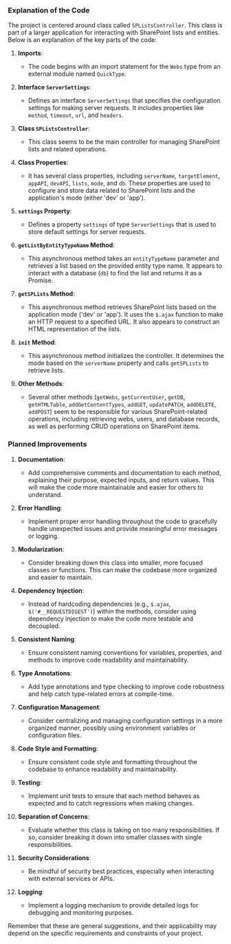 ### Explanation of the Code

The project is centered around class called `SPListsController`. This class is part of a larger application for interacting with SharePoint lists and entities. Below is an explanation of the key parts of the code:

1. **Imports**:
   - The code begins with an import statement for the `Webs` type from an external module named `QuickType`.

2. **Interface `ServerSettings`**:
   - Defines an interface `ServerSettings` that specifies the configuration settings for making server requests. It includes properties like `method`, `timeout`, `url`, and `headers`.

3. **Class `SPListsController`**:
   - This class seems to be the main controller for managing SharePoint lists and related operations.

4. **Class Properties**:
   - It has several class properties, including `serverName`, `targetElement`, `appAPI`, `devAPI`, `lists`, `mode`, and `db`. These properties are used to configure and store data related to SharePoint lists and the application's mode (either 'dev' or 'app').

5. **`settings` Property**:
   - Defines a property `settings` of type `ServerSettings` that is used to store default settings for server requests.

6. **`getListByEntityTypeName` Method**:
   - This asynchronous method takes an `entityTypeName` parameter and retrieves a list based on the provided entity type name. It appears to interact with a database (`db`) to find the list and returns it as a Promise.

7. **`getSPLists` Method**:
   - This asynchronous method retrieves SharePoint lists based on the application mode ('dev' or 'app'). It uses the `$.ajax` function to make an HTTP request to a specified URL. It also appears to construct an HTML representation of the lists.

8. **`init` Method**:
   - This asynchronous method initializes the controller. It determines the mode based on the `serverName` property and calls `getSPLists` to retrieve lists.

9. **Other Methods**:
   - Several other methods (`getWebs`, `getCurrentUser`, `getDB`, `getHTMLTable`, `addGetContentTypes`, `addGET`, `updatePATCH`, `addDELETE`, `addPOST`) seem to be responsible for various SharePoint-related operations, including retrieving webs, users, and database records, as well as performing CRUD operations on SharePoint items.

### Planned Improvements

1. **Documentation**:
   - Add comprehensive comments and documentation to each method, explaining their purpose, expected inputs, and return values. This will make the code more maintainable and easier for others to understand.

2. **Error Handling**:
   - Implement proper error handling throughout the code to gracefully handle unexpected issues and provide meaningful error messages or logging.

3. **Modularization**:
   - Consider breaking down this class into smaller, more focused classes or functions. This can make the codebase more organized and easier to maintain.

4. **Dependency Injection**:
   - Instead of hardcoding dependencies (e.g., `$.ajax`, `$('#__REQUESTDIGEST')`) within the methods, consider using dependency injection to make the code more testable and decoupled.

5. **Consistent Naming**:
   - Ensure consistent naming conventions for variables, properties, and methods to improve code readability and maintainability.

6. **Type Annotations**:
   - Add type annotations and type checking to improve code robustness and help catch type-related errors at compile-time.

7. **Configuration Management**:
   - Consider centralizing and managing configuration settings in a more organized manner, possibly using environment variables or configuration files.

8. **Code Style and Formatting**:
   - Ensure consistent code style and formatting throughout the codebase to enhance readability and maintainability.

9. **Testing**:
   - Implement unit tests to ensure that each method behaves as expected and to catch regressions when making changes.

10. **Separation of Concerns**:
    - Evaluate whether this class is taking on too many responsibilities. If so, consider breaking it down into smaller classes with single responsibilities.

11. **Security Considerations**:
    - Be mindful of security best practices, especially when interacting with external services or APIs.

12. **Logging**:
    - Implement a logging mechanism to provide detailed logs for debugging and monitoring purposes.

Remember that these are general suggestions, and their applicability may depend on the specific requirements and constraints of your project.